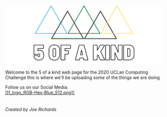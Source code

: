 <img src="Facebook%20Banner.png" /><br/>

Welcome to the 5 of a kind web page for the 2020 UCLan Computing Challenge this is where we'll be uploading some of the things we are doing


Follow us on our Social Media: <br/>
[[[f_logo_RGB-Hex-Blue_512.png]]](http://www.inf.ufrgs.br) 
 <br/>  [<img scr="Twitter_Logo_Blue.png"/>](https://twitter.com/5ofaKindLTD1)

###### Created by Joe Richards
